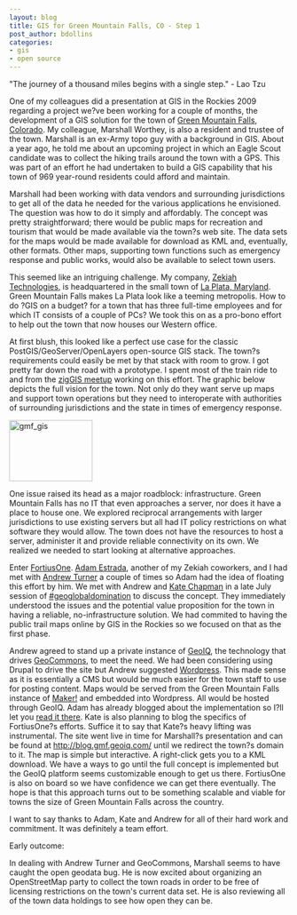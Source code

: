 ```yaml
---
layout: blog
title: GIS for Green Mountain Falls, CO - Step 1
post_author: bdollins
categories:
- gis
- open source
---
```


"The journey of a thousand miles begins with a single step." - Lao Tzu

One of my colleagues did a presentation at GIS in the Rockies 2009 regarding a project we?ve been working for a couple of months, the development of a GIS solution for the town of <a href="http://maps.google.com/maps?f=q&amp;source=s_q&amp;hl=en&amp;geocode=&amp;q=green+mountain+falls&amp;sll=37.0625,-95.677068&amp;sspn=33.847644,79.013672&amp;ie=UTF8&amp;ll=38.942187,-105.013332&amp;spn=0.064888,0.154324&amp;z=13&amp;iwloc=A">Green Mountain Falls, Colorado</a>. My colleague, Marshall Worthey, is also a resident and trustee of the town. Marshall is an ex-Army topo guy with a background in GIS. About a year ago, he told me about an upcoming project in which an Eagle Scout candidate was to collect the hiking trails around the town with a GPS. This was part of an effort he had undertaken to build a GIS capability that his town of 969 year-round residents could afford and maintain.<!--more-->

Marshall had been working with data vendors and surrounding jurisdictions to get all of the data he needed for the various applications he envisioned. The question was how to do it simply and affordably. The concept was pretty straightforward; there would be public maps for recreation and tourism that would be made available via the town?s web site. The data sets for the maps would be made available for download as KML and, eventually, other formats. Other maps, supporting town functions such as emergency response and public works, would also be available to select town users.

This seemed like an intriguing challenge. My company, <a href="http://www.zekiah.com">Zekiah Technologies</a>, is headquartered in the small town of <a href="http://maps.google.com/maps?f=q&amp;source=s_q&amp;hl=en&amp;geocode=&amp;q=La+Plata,+MD&amp;sll=38.942187,-105.013332&amp;sspn=0.064888,0.154324&amp;ie=UTF8&amp;ll=38.535007,-76.970558&amp;spn=0.130518,0.308647&amp;z=12&amp;iwloc=A">La Plata, Maryland</a>. Green Mountain Falls makes La Plata look like a teeming metropolis. How to do ?GIS on a budget? for a town that has three full-time employees and for which IT consists of a couple of PCs? We took this on as a pro-bono effort to help out the town that now houses our Western office.

At first blush, this looked like a perfect use case for the classic PostGIS/GeoServer/OpenLayers open-source GIS stack. The town?s requirements could easily be met by that stack with room to grow. I got pretty far down the road with a prototype. I spent most of the train ride to and from the <a href="http://geobabble.wordpress.com/2009/04/13/ziggis-tweet-and-greet/">zigGIS meetup</a> working on this effort. The graphic below depicts the full vision for the town. Not only do they want serve up maps and support town operations but they need to interoperate with authorities of surrounding jurisdictions and the state in times of emergency response.

<a href="http://geobabble.files.wordpress.com/2009/09/gmf_gis.png"><img alt="gmf_gis" class="alignleft size-thumbnail wp-image-679" height="110" src="http://geobabble.files.wordpress.com/2009/09/gmf_gis.png?w=150" title="gmf_gis" width="150" /></a>

One issue raised its head as a major roadblock: infrastructure. Green Mountain Falls has no IT that even approaches a server, nor does it have a place to house one. We explored reciprocal arrangements with larger jurisdictions to use existing servers but all had IT policy restrictions on what software they would allow. The town does not have the resources to host a server, administer it and provide reliable connectivity on its own. We realized we needed to start looking at alternative approaches.

Enter <a href="http://www.fortiusone.com/">FortiusOne</a>. <a href="http://www.adamestrada.com">Adam Estrada</a>, another of my Zekiah coworkers, and I had met with <a href="http://highearthorbit.com/">Andrew Turner</a> a couple of times so Adam had the idea of floating this effort by him. We met with Andrew and <a href="http://www.maploser.com/">Kate Chapman</a> in a late July session of <a href="http://en.wiktionary.org/wiki/Transwiki:Geoglobaldomination">#geoglobaldomination</a> to discuss the concept. They immediately understood the issues and the potential value proposition for the town in having a reliable, no-infrastructure solution. We had commited to having the public trail maps online by GIS in the Rockies so we focused on that as the first phase.

Andrew agreed to stand up a private instance of <a href="http://www.fortiusone.com/cloud">GeoIQ</a>, the technology that drives <a href="http://www.geocommons.com">GeoCommons</a>, to meet the need. We had been considering using Drupal to drive the site but Andrew suggested <a href="http://wordpress.org">Wordpress</a>. This made sense as it is essentially a CMS but would be much easier for the town staff to use for posting content. Maps would be served from the Green Mountain Falls instance of <a href="http://maker.geocommons.com/">Maker!</a> and embedded into Wordpress. All would be hosted through GeoIQ. Adam has already blogged about the implementation so I?ll let you <a href="http://www.adamestrada.com/2009/09/22/wordpress-as-a-cms/">read it there</a>. Kate is also planning to blog the specifics of FortiusOne?s efforts. Suffice it to say that Kate?s heavy lifting was instrumental. The site went live in time for Marshall?s presentation and can be found at <a href="http://blog.gmf.geoiq.com/">http://blog.gmf.geoiq.com/</a> until we redirect the town?s domain to it. The map is simple but interactive. A right-click gets you to a KML download. We have a ways to go until the full concept is implemented but the GeoIQ platform seems customizable enough to get us there. FortiusOne is also on board so we have confidence we can get there eventually. The hope is that this approach turns out to be something scalable and viable for towns the size of Green Mountain Falls across the country.

I want to say thanks to Adam, Kate and Andrew for all of their hard work and commitment. It was definitely a team effort.

Early outcome: 

In dealing with Andrew Turner and GeoCommons, Marshall seems to have caught the open geodata bug. He is now excited about organizing an OpenStreetMap party to collect the town roads in order to be free of licensing restrictions on the town's current data set. He is also reviewing all of the town data holdings to see how open they can be.